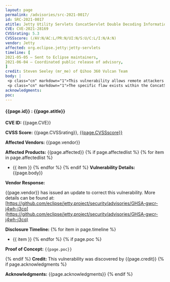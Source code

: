 ```yaml
---
layout: page
permalink: /advisories/src-2021-0017/
id: SRC-2021-0017
atitle: Jetty Utility Servlets ConcatServlet Double Decoding Information Disclosure Vulnerability
CVE: CVE-2021-28169
CVSSrating: 5.3
CVSSscore: (/AV:N/AC:L/PR:N/UI:N/S:U/C:L/I:N/A:N)
vendor: Jetty
affected: org.eclipse.jetty:jetty-servlets
timeline: [
2021-05-05 – Sent to Eclipse maintainers,
2021-06-04 – Coordinated public release of advisory,
]
credit: Steven Seeley (mr_me) of Qihoo 360 Vulcan Team
body: |
 <p class="cn" markdown="1">This vulnerability allows remote attackers to disclose information on affected installations of SharePoint Server. Authentication is not required to exploit this vulnerability.</p>
 <p class="cn" markdown="1">The specific flaw exists within the ConcatServlet and WelcomeFilter classes. The issue results from the lack of proper validation of a user-supplied path. An attacker can leverage this vulnerability to disclose sensitive files under the web root context.</p>
acknowledgments:
poc:
---
```


#### **{{page.id}} : {{page.atitle}}**

**CVE ID:**
{{page.CVE}}

**CVSS Score:**
{{page.CVSSrating}}, [{{page.CVSSscore}}](https://nvd.nist.gov/vuln-metrics/cvss/v3-calculator?vector={{page.CVSSscore}})

**Affected Vendors:**
{{page.vendor}}

**Affected Products:**
{{page.affected}}
{% if page.affectedlist %}
{% for item in page.affectedlist %}
  - {{ item }}
{% endfor %}
{% endif %}
**Vulnerability Details:**
{{page.body}}

**Vendor Response:**

{{page.vendor}} has issued an update to correct this vulnerability. More details can be found at: [https://github.com/eclipse/jetty.project/security/advisories/GHSA-gwcr-j4wh-j3cq](https://github.com/eclipse/jetty.project/security/advisories/GHSA-gwcr-j4wh-j3cq)

**Disclosure Timeline:**
{% for item in page.timeline %}
  - {{ item }}
{% endfor %}
{% if page.poc %}

**Proof of Concept:**
```{{page.poc}}```

{% endif %}
**Credit:**
This vulnerability was discovered by {{page.credit}}
{% if page.acknowledgments %}

**Acknowledgments:**
{{page.acknowledgments}}
{% endif %}
